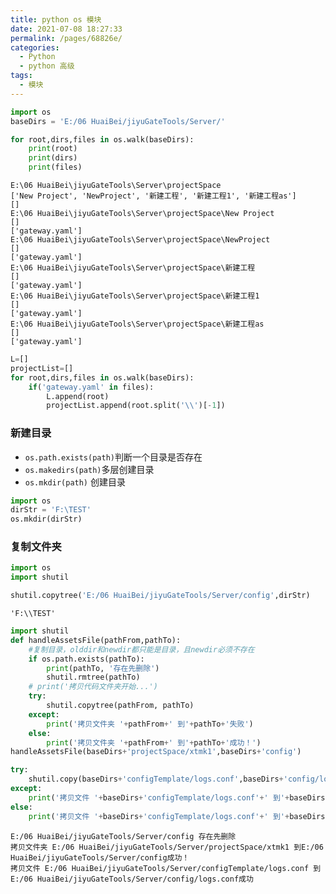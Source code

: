 ```yaml
---
title: python os 模块
date: 2021-07-08 18:27:33
permalink: /pages/68826e/
categories:
  - Python
  - python 高级
tags:
  - 模块
---
```

```python
import os
baseDirs = 'E:/06 HuaiBei/jiyuGateTools/Server/'

```


```python
for root,dirs,files in os.walk(baseDirs):
    print(root)
    print(dirs)
    print(files)
```

    E:\06 HuaiBei\jiyuGateTools\Server\projectSpace
    ['New Project', 'NewProject', '新建工程', '新建工程1', '新建工程as']
    []
    E:\06 HuaiBei\jiyuGateTools\Server\projectSpace\New Project
    []
    ['gateway.yaml']
    E:\06 HuaiBei\jiyuGateTools\Server\projectSpace\NewProject
    []
    ['gateway.yaml']
    E:\06 HuaiBei\jiyuGateTools\Server\projectSpace\新建工程
    []
    ['gateway.yaml']
    E:\06 HuaiBei\jiyuGateTools\Server\projectSpace\新建工程1
    []
    ['gateway.yaml']
    E:\06 HuaiBei\jiyuGateTools\Server\projectSpace\新建工程as
    []
    ['gateway.yaml']



```python
L=[]
projectList=[]
for root,dirs,files in os.walk(baseDirs):
    if('gateway.yaml' in files):
        L.append(root)
        projectList.append(root.split('\\')[-1])
```

### 新建目录
* `os.path.exists(path)`判断一个目录是否存在
* `os.makedirs(path)`多层创建目录
* `os.mkdir(path)` 创建目录


```python
import os
dirStr = 'F:\TEST'
os.mkdir(dirStr)
```

### 复制文件夹



```python
import os
import shutil

shutil.copytree('E:/06 HuaiBei/jiyuGateTools/Server/config',dirStr)
```




    'F:\\TEST'






```python
import shutil
def handleAssetsFile(pathFrom,pathTo):
    #复制目录，olddir和newdir都只能是目录，且newdir必须不存在
    if os.path.exists(pathTo):
        print(pathTo, '存在先删除')
        shutil.rmtree(pathTo)
    # print('拷贝代码文件夹开始...')
    try:
    	shutil.copytree(pathFrom, pathTo)
    except:
    	print('拷贝文件夹 '+pathFrom+' 到'+pathTo+'失败')
    else:
    	print('拷贝文件夹 '+pathFrom+' 到'+pathTo+'成功！')
handleAssetsFile(baseDirs+'projectSpace/xtmk1',baseDirs+'config')

try:
    shutil.copy(baseDirs+'configTemplate/logs.conf',baseDirs+'config/logs.conf')
except:
    print('拷贝文件 '+baseDirs+'configTemplate/logs.conf'+' 到'+baseDirs+'config/logs.conf'+'失败')
else:
    print('拷贝文件 '+baseDirs+'configTemplate/logs.conf'+' 到'+baseDirs+'config/logs.conf'+'成功')

```

    E:/06 HuaiBei/jiyuGateTools/Server/config 存在先删除
    拷贝文件夹 E:/06 HuaiBei/jiyuGateTools/Server/projectSpace/xtmk1 到E:/06 HuaiBei/jiyuGateTools/Server/config成功！
    拷贝文件 E:/06 HuaiBei/jiyuGateTools/Server/configTemplate/logs.conf 到E:/06 HuaiBei/jiyuGateTools/Server/config/logs.conf成功

